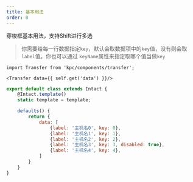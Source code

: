 ```yaml
---
title: 基本用法
order: 0
---
```


穿梭框基本用法，支持Shift进行多选

> 你需要给每一行数据指定`key`，默认会取数据项中的`key`值，没有则会取`label`值。你也可以通过
> `keyName`属性来指定取哪个值当做`key`

```vdt
import Transfer from 'kpc/components/transfer';

<Transfer data={{ self.get('data') }}/>
```

```js
export default class extends Intact {
    @Intact.template()
    static template = template;

    defaults() {
        return {
            data: [
                {label: '主机名0', key: 0},
                {label: '主机名1', key: 1},
                {label: '主机名2', key: 2},
                {label: '主机名3', key: 3, disabled: true},
                {label: '主机名4', key: 4},
            ]
        }
    }
}
```
